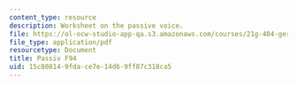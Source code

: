 ```yaml
---
content_type: resource
description: Worksheet on the passive voice.
file: https://ol-ocw-studio-app-qa.s3.amazonaws.com/courses/21g-404-german-iv-spring-2005/15c808149fdace7e14d69ff87c318ca5_MIT21G_404S05_passiv.pdf
file_type: application/pdf
resourcetype: Document
title: Passiv F94
uid: 15c80814-9fda-ce7e-14d6-9ff87c318ca5
---
```


